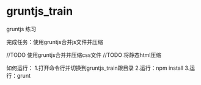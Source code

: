 gruntjs_train
=============

gruntjs 练习

完成任务：使用gruntjs合并js文件并压缩

//TODO 使用gruntjs合并并压缩css文件
//TODO 将静态html压缩


如何运行：
1.打开命令行并切换到gruntjs_train跟目录
2.运行：npm install
3.运行：grunt